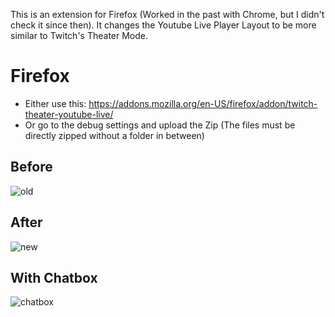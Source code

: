 

This is an extension for Firefox (Worked in the past with Chrome, but I didn't check it since then). 
It changes the Youtube Live Player Layout to be more similar to Twitch's Theater Mode.

# Firefox
- Either use this: https://addons.mozilla.org/en-US/firefox/addon/twitch-theater-youtube-live/
- Or go to the debug settings and upload the Zip (The files must be directly zipped without a folder in between)

## Before
![old](https://i.imgur.com/FAddtsv.png)

## After
![new](https://i.imgur.com/eaL5d7E.png)

## With Chatbox
![chatbox](https://i.imgur.com/xo0wkhR.png)
